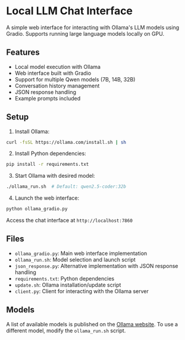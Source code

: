 # Local LLM Chat Interface

A simple web interface for interacting with Ollama's LLM models using Gradio. Supports running large language models locally on GPU.

## Features

- Local model execution with Ollama
- Web interface built with Gradio
- Support for multiple Qwen models (7B, 14B, 32B)
- Conversation history management
- JSON response handling
- Example prompts included

## Setup

1. Install Ollama:
```bash
curl -fsSL https://ollama.com/install.sh | sh
```

2. Install Python dependencies:
```bash
pip install -r requirements.txt
```

3. Start Ollama with desired model:
```bash
./ollama_run.sh  # Default: qwen2.5-coder:32b
```

4. Launch the web interface:
```bash
python ollama_gradio.py
```

Access the chat interface at `http://localhost:7860`

## Files

- `ollama_gradio.py`: Main web interface implementation
- `ollama_run.sh`: Model selection and launch script
- `json_response.py`: Alternative implementation with JSON response handling
- `requirements.txt`: Python dependencies
- `update.sh`: Ollama installation/update script
- `client.py`: Client for interacting with the Ollama server

## Models
A list of available models is published on the [Ollama website](https://ollama.com/models).
To use a different model, modify the `ollama_run.sh` script.